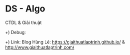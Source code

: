 # DS - Algo
 CTDL & Giải thuật

+) Debug: 

+) Link:
Blog Hùng Lê: https://giaithuatlaptrinh.github.io/ 
           & http://www.giaithuatlaptrinh.com/
